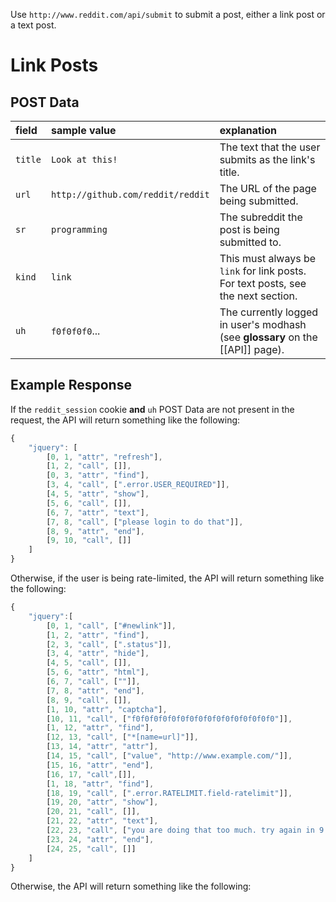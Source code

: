 Use `http://www.reddit.com/api/submit` to submit a post, either a link post or a text post.

# Link Posts

## POST Data

| **field** | **sample value** | **explanation** |
|:----------|:-----------------|:----------------|
| `title`   | `Look at this!`  | The text that the user submits as the link's title. |
| `url`     | `http://github.com/reddit/reddit` | The URL of the page being submitted.  |
| `sr`      | `programming`    | The subreddit the post is being submitted to. |
| `kind`    | `link`           | This must always be `link` for link posts. For text posts, see the next section. |
| `uh`      | `f0f0f0f0`...    | The currently logged in user's modhash (see **glossary** on the [[API]] page). |

## Example Response

If the `reddit_session` cookie **and** `uh` POST Data are not present in the request, the API will return something like the following:

```javascript
{
    "jquery": [
        [0, 1, "attr", "refresh"],
        [1, 2, "call", []],
        [0, 3, "attr", "find"],
        [3, 4, "call", [".error.USER_REQUIRED"]],
        [4, 5, "attr", "show"],
        [5, 6, "call", []],
        [6, 7, "attr", "text"],
        [7, 8, "call", ["please login to do that"]],
        [8, 9, "attr", "end"],
        [9, 10, "call", []]
    ]
}
```

Otherwise, if the user is being rate-limited, the API will return something like the following:

```javascript
{
	"jquery":[
		[0, 1, "call", ["#newlink"]],
		[1, 2, "attr", "find"],
		[2, 3, "call", [".status"]],
		[3, 4, "attr", "hide"],
		[4, 5, "call", []],
		[5, 6, "attr", "html"],
		[6, 7, "call", [""]],
		[7, 8, "attr", "end"],
		[8, 9, "call", []],
		[1, 10, "attr", "captcha"],
		[10, 11, "call", ["f0f0f0f0f0f0f0f0f0f0f0f0f0f0f0f0"]],
		[1, 12, "attr", "find"],
		[12, 13, "call", ["*[name=url]"]],
		[13, 14, "attr", "attr"],
		[14, 15, "call", ["value", "http://www.example.com/"]],
		[15, 16, "attr", "end"],
		[16, 17, "call",[]],
		[1, 18, "attr", "find"],
		[18, 19, "call", [".error.RATELIMIT.field-ratelimit"]],
		[19, 20, "attr", "show"],
		[20, 21, "call", []],
		[21, 22, "attr", "text"],
		[22, 23, "call", ["you are doing that too much. try again in 9 minutes."]],
		[23, 24, "attr", "end"],
		[24, 25, "call", []]
	]
}
```

Otherwise, the API will return something like the following: